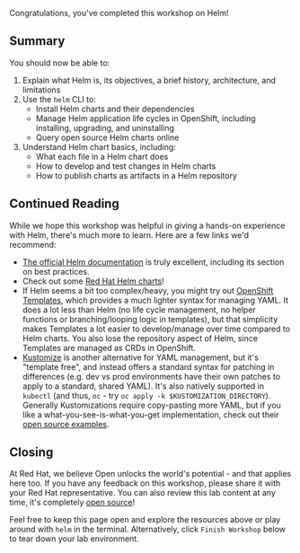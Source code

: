 Congratulations, you've completed this workshop on Helm!

## Summary

You should now be able to:

1. Explain what Helm is, its objectives, a brief history, architecture, and limitations
1. Use the `helm` CLI to:
    - Install Helm charts and their dependencies
    - Manage Helm application life cycles in OpenShift, including installing, upgrading, and uninstalling
    - Query open source Helm charts online
1. Understand Helm chart basics, including:
    - What each file in a Helm chart does
    - How to develop and test changes in Helm charts
    - How to publish charts as artifacts in a Helm repository

## Continued Reading

While we hope this workshop was helpful in giving a hands-on experience with Helm, there's much more to learn. Here are a few links we'd recommend:

- [The official Helm documentation](https://helm.sh/docs/) is truly excellent, including its section on best practices.
- Check out some [Red Hat Helm charts](https://github.com/redhat-cop/helm-charts)!
- If Helm seems a bit too complex/heavy, you might try out [OpenShift Templates](https://docs.openshift.com/container-platform/4.8/openshift_images/using-templates.html), which provides a much lighter syntax for managing YAML. It does a lot less than Helm (no life cycle management, no helper functions or branching/looping logic in templates), but that simplicity makes Templates a lot easier to develop/manage over time compared to Helm charts. You also lose the repository aspect of Helm, since Templates are managed as CRDs in OpenShift.
- [Kustomize](https://kustomize.io/) is another alternative for YAML management, but it's "template free", and instead offers a standard syntax for patching in differences (e.g. dev vs prod environments have their own patches to apply to a standard, shared YAML). It's also natively supported in `kubectl` (and thus, `oc` - try `oc apply -k $KUSTOMIZATION_DIRECTORY`). Generally Kustomizations require copy-pasting more YAML, but if you like a what-you-see-is-what-you-get implementation, check out their [open source examples](https://github.com/kubernetes-sigs/kustomize/tree/master/examples).

## Closing

At Red Hat, we believe Open unlocks the world's potential - and that applies here too. If you have any feedback on this workshop, please share it with your Red Hat representative. You can also review this lab content at any time, it's completely [open source](https://github.com/SudoBrendan/lab-helm-101/workshop/content)!

Feel free to keep this page open and explore the resources above or play around with `helm` in the terminal. Alternatively, click `Finish Workshop` below to tear down your lab environment.
